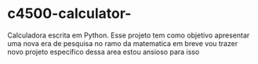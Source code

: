 # c4500-calculator-
Calculadora escrita em Python.
Esse projeto tem como objetivo apresentar uma nova era de pesquisa no ramo da matematica
em breve vou trazer novo projeto especifico dessa area 
estou ansioso para isso 
